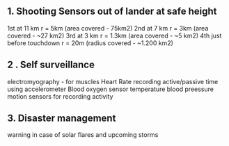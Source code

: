 ## 1. Shooting Sensors out of lander at safe height
1st  at 11 km  r = 5km     (area covered - 75km2)
2nd at  7 km  r = 3km     (area covered - ~27 km2)
3rd at  3 km   r  = 1.3km (area covered - ~5 km2)
4th just before touchdown r = 20m (radius covered - ~1.200 km2)

## 2 . Self surveillance
electromyography - for muscles
Heart Rate
recording active/passive time using accelerometer
Blood oxygen sensor
temperature
blood preessure
motion sensors for recording activity

## 3. Disaster management 
warning in case of solar flares and upcoming storms
